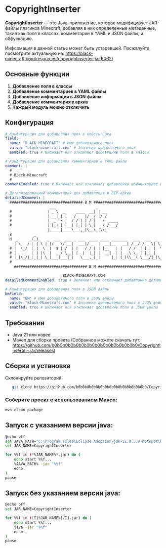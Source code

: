 # CopyrightInserter
**CopyrightInserter** — это Java-приложение, которое модифицирует JAR-файлы плагинов Minecraft, добавляя в них определенные метаданные, такие как поля в классах, комментарии в YAML и JSON файлы, и обфускацию.

Информация в данной статье может быть устаревшей. Посжалуйта, посмотрите актуальную на: https://black-minecraft.com/resources/copyrightinserter-jar.6062/
## Основные функции

1. **Добавление поля в классы**
2. **Добавление комментариев в YAML файлы**
3. **Добавление информации в JSON файлы**
4. **Добавление комментария в архив**
5. **Каждый модуль можно отключить**
## Конфигурация
```yml
# Конфигурация для добавления поля в классы Java
field:
  name: "BLACK_MINECRAFT" # Имя добавляемого поля
  value: "black-minecraft.com" # Значение добавляемого поля
  enabled: true # Включает или отключает добавление поля в классы

# Конфигурация для добавления комментариев в YAML файлы
comment: |
  #
  # Black-Minecraft
  #
commentEnabled: true # Включает или отключает добавление комментариев в YAML файлы

# Детализированный комментарий для добавления в ZIP-архив
detailedComment: |
  ################################# B M #################################
                    ___                  _
  #                | _ \  _     ____  __| | __                               #
  #                | __|_| |   / _  |/ _/ |/ /                               #
  #                |  _  \ |  / / | | / |   /  ____                          #
  #                | |_) | |__| |_| | \_|   \ /___/                          #
                   |_____|____\___,_|\__\_|\\_
  B          _                                                               B
  M  _     _(_)_   _  ___  ___ _ ___  ____ ____ _______   ___  ___  _     _  M
    | \   / | | \ | |/   \/ __|  ___|/ _  |  __|__   __| / _/ / _ \| \   / |
  # |  \_/  | |  \  |  $ | /  | |   / / | | |__   | |   / /  | | | |  \_/  | #
  # |       | | |\  |  __/ \__| |  |  |_| |  __|  | |  _\ \_ | |_| |       | #
  # |_|\_/|_|_|_| \_|___|___|_|   \___,_|_|     |_| (_)\\__\ \___/|_|\_/|_| #
  #                                                                          #
    ################################# B M #################################

                          BLACK-MINECRAFT.COM
detailedCommentEnabled: true # Включает или отключает добавление детализированного комментария в ZIP-архив

# Конфигурация для добавления поля в JSON файлы
bmField:
  name: "BM" # Имя добавляемого поля в JSON файлы
  value: "Black-Minecraft.com" # Значение добавляемого поля в JSON файлы
  enabled: true # Включает или отключает добавление поля в JSON файлы

```

## Требования
- Java 21 или новее
- Maven для сборки проекта (Собранное можете скачать тут: https://github.com/b0b0b0b0b0b0b0b0b0b0b0b0b0b0b0b0/CopyrightInserter-.jar/releases)

## Сборка и установка
Склонируйте репозиторий:

```bash
   git clone https://github.com/b0b0b0b0b0b0b0b0b0b0b0b0b0b0b0b0/CopyrightInserter-.jar/
   ```

### Соберите проект с использованием Maven:

```bash
mvn clean package
   ```

## Запуск с указанием версии java:
```bash
@echo off
set JAVA_PATH="C:\Program Files\Eclipse Adoptium\jdk-21.0.3.9-hotspot\bin\java.exe"
set JAR_NAME=CopyrightInserter

for %%f in (*%JAR_NAME%*.jar) do (
    echo start %%f...
    %JAVA_PATH% -jar "%%f"
    echo.
)
pause
   ```
## Запуск без указанием версии java:
```bash
@echo off
set JAR_NAME=CopyrightInserter

for %%f in ([I]%JAR_NAME%[/I].jar) do (
    echo start %%f...
    java -jar "%%f"
    echo.
)
pause
   ```